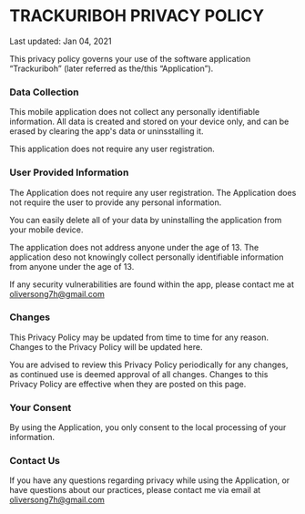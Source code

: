 # TRACKURIBOH PRIVACY POLICY
Last updated: Jan 04, 2021

This privacy policy governs your use of the software application “Trackuriboh” (later referred as the/this “Application”).

### Data Collection
This mobile application does not collect any personally identifiable information. All data is created and stored on your device only, and can be erased by clearing the app's data or uninsstalling it.

This application does not require any user registration.

### User Provided Information
The Application does not require any user registration. The Application does not require the user to provide any personal information.

You can easily delete all of your data by uninstalling the application from your mobile device.

The application does not address anyone under the age of 13. The application deso not knowingly collect personally identifiable information from anyone under the age of 13.

If any security vulnerabilities are found within the app, please contact me at oliversong7h@gmail.com

### Changes
This Privacy Policy may be updated from time to time for any reason. Changes to the Privacy Policy will be updated here.

You are advised to review this Privacy Policy periodically for any changes, as continued use is deemed approval of all changes. Changes to this Privacy Policy are effective when they are posted on this page.

### Your Consent
By using the Application, you only consent to the local processing of your information.

### Contact Us
If you have any questions regarding privacy while using the Application, or have questions about our practices, please contact me via email at oliversong7h@gmail.com
